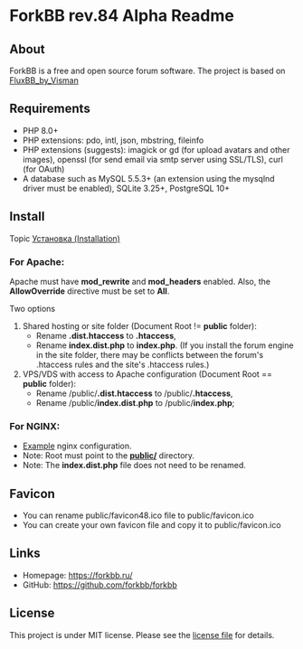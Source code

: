 # ForkBB rev.84 Alpha Readme

## About

ForkBB is a free and open source forum software. The project is based on [FluxBB_by_Visman](https://github.com/MioVisman/FluxBB_by_Visman)

## Requirements

* PHP 8.0+
* PHP extensions: pdo, intl, json, mbstring, fileinfo
* PHP extensions (suggests): imagick or gd (for upload avatars and other images), openssl (for send email via smtp server using SSL/TLS), curl (for OAuth)
* A database such as MySQL 5.5.3+ (an extension using the mysqlnd driver must be enabled), SQLite 3.25+, PostgreSQL 10+

## Install

Topic [Установка (Installation)](https://forkbb.ru/topic/28/ustanovka-installation)

### For Apache:

Apache must have **mod_rewrite** and **mod_headers** enabled. Also, the **AllowOverride** directive must be set to **All**.

Two options
1. Shared hosting or site folder (Document Root != **public** folder):
    * Rename **.dist.htaccess** to **.htaccess**,
    * Rename **index.dist.php** to **index.php**.
    (If you install the forum engine in the site folder, there may be conflicts between the forum's .htaccess rules and the site's .htaccess rules.)
2. VPS/VDS with access to Apache configuration (Document Root == **public** folder):
    * Rename /public/**.dist.htaccess** to /public/**.htaccess**,
    * Rename /public/**index.dist.php** to /public/**index.php**;

### For NGINX:

* [Example](https://github.com/forkbb/forkbb/blob/master/nginx.dist.conf) nginx configuration.
* Note: Root must point to the [**public/**](https://github.com/forkbb/forkbb/tree/master/public) directory.
* Note: The **index.dist.php** file does not need to be renamed.

## Favicon
* You can rename public/favicon48.ico file to public/favicon.ico
* You can create your own favicon file and copy it to public/favicon.ico

## Links

* Homepage: https://forkbb.ru/
* GitHub: https://github.com/forkbb/forkbb

## License

This project is under MIT license. Please see the [license file](LICENSE) for details.
